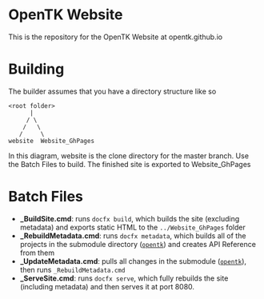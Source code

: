 # OpenTK Website
This is the repository for the OpenTK Website at opentk.github.io

# Building
The builder assumes that you have a directory structure like so
```
<root folder>
      |
     / \
    /   \
   /     \
website  Website_GhPages
```

In this diagram, website is the clone directory for the master branch. Use the Batch Files to build. The finished site is exported to Website_GhPages

# Batch Files
- **_BuildSite.cmd**: runs `docfx build`, which builds the site (excluding metadata) and exports static HTML to the `../Website_GhPages` folder
- **_RebuildMetadata.cmd**: runs `docfx metadata`, which builds all of the projects in the submodule directory ([`opentk`](https://github.com/opentk/opentk)) and creates API Reference from them
- **_UpdateMetadata.cmd**: pulls all changes in the submodule ([`opentk`](https://github.com/opentk/opentk)), then runs `_RebuildMetadata.cmd`
- **_ServeSite.cmd**: runs `docfx serve`, which fully rebuilds the site (including metadata) and then serves it at port 8080.
